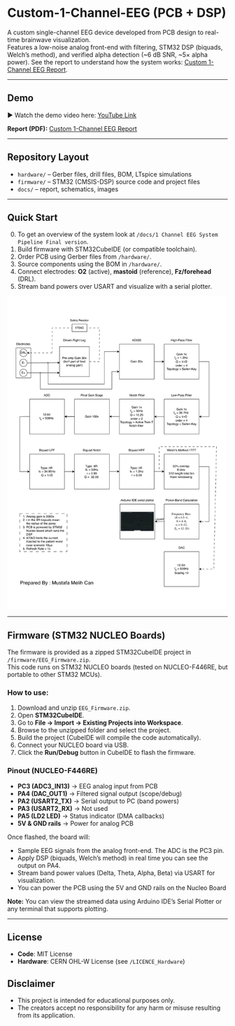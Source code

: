 # Custom-1-Channel-EEG (PCB + DSP)

A custom single-channel EEG device developed from PCB design to real-time brainwave visualization.  
Features a low-noise analog front-end with filtering, STM32 DSP (biquads, Welch’s method), and verified alpha detection (~6 dB SNR, ~5× alpha power). See the report to understand how the system works: [Custom 1-Channel EEG Report](docs/Custom_1-Channel_EEG_Device_From_PCB_to_Brainwaves.pdf).

---

## Demo
▶️ Watch the demo video here: [YouTube Link](https://youtu.be/_DtyJymNVPs)  

**Report (PDF):** [Custom 1-Channel EEG Report](docs/Custom_1-Channel_EEG_Device_From_PCB_to_Brainwaves.pdf)

---

## Repository Layout
- `hardware/` – Gerber files, drill files, BOM, LTspice simulations
- `firmware/` – STM32 (CMSIS-DSP) source code and project files
- `docs/` – report, schematics, images

---

## Quick Start
0. To get an overview of the system look at `/docs/1 Channel EEG System Pipeline Final version`. 
1. Build firmware with STM32CubeIDE (or compatible toolchain).  
2. Order PCB using Gerber files from `/hardware/`.  
3. Source components using the BOM in `/hardware/`.  
4. Connect electrodes: **O2** (active), **mastoid** (reference), **Fz/forehead** (DRL).  
5. Stream band powers over USART and visualize with a serial plotter.

![EEG System Pipeline](docs/1_Channel_EEG_System_Pipeline_Final_version.png)

---
## Firmware (STM32 NUCLEO Boards)

The firmware is provided as a zipped STM32CubeIDE project in `/firmware/EEG_Firmware.zip`.  
This code runs on STM32 NUCLEO boards (tested on NUCLEO-F446RE, but portable to other STM32 MCUs).  

### How to use:
1. Download and unzip `EEG_Firmware.zip`.  
2. Open **STM32CubeIDE**.  
3. Go to **File → Import → Existing Projects into Workspace**.  
4. Browse to the unzipped folder and select the project.  
5. Build the project (CubeIDE will compile the code automatically).  
6. Connect your NUCLEO board via USB.  
7. Click the **Run/Debug** button in CubeIDE to flash the firmware.

### Pinout (NUCLEO-F446RE)
- **PC3 (ADC3_IN13)** → EEG analog input from PCB  
- **PA4 (DAC_OUT1)** → Filtered signal output (scope/debug)  
- **PA2 (USART2_TX)** → Serial output to PC (band powers)  
- **PA3 (USART2_RX)** → Not used  
- **PA5 (LD2 LED)** → Status indicator (DMA callbacks)  
- **5V & GND rails** → Power for analog PCB  

Once flashed, the board will:  
- Sample EEG signals from the analog front-end.  The ADC is the PC3 pin. 
- Apply DSP (biquads, Welch’s method) in real time you can see the output on PA4. 
- Stream band power values (Delta, Theta, Alpha, Beta) via USART for visualization.
- You can power the PCB using the 5V and GND rails on the Nucleo Board

**Note:** You can view the streamed data using Arduino IDE’s Serial Plotter or any terminal that supports plotting.  

---
## License
- **Code**: MIT License  
- **Hardware**: CERN OHL-W License (see `/LICENCE_Hardware`)
## Disclaimer
- This project is intended for educational purposes only.  
- The creators accept no responsibility for any harm or misuse resulting from its application.

